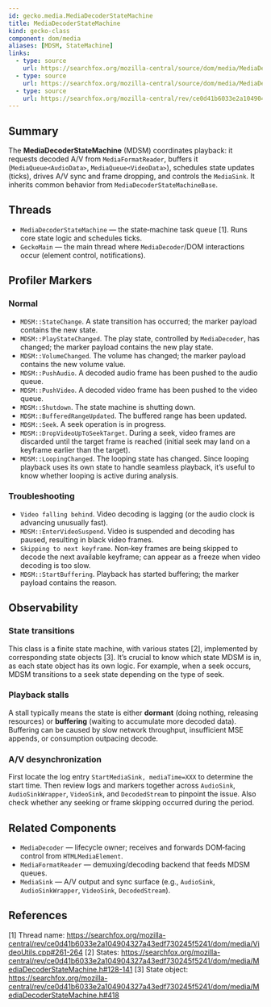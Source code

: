 ```yaml
---
id: gecko.media.MediaDecoderStateMachine
title: MediaDecoderStateMachine
kind: gecko-class
component: dom/media
aliases: [MDSM, StateMachine]
links:
  - type: source
    url: https://searchfox.org/mozilla-central/source/dom/media/MediaDecoderStateMachine.h
  - type: source
    url: https://searchfox.org/mozilla-central/source/dom/media/MediaDecoderStateMachineBase.cpp
  - type: source
    url: https://searchfox.org/mozilla-central/rev/ce0d41b6033e2a104904327a43edf730245f5241/dom/media/MediaDecoderStateMachine.h#40-111
---
```


## Summary
The **MediaDecoderStateMachine** (MDSM) coordinates playback: it requests decoded A/V from `MediaFormatReader`, buffers it (`MediaQueue<AudioData>`, `MediaQueue<VideoData>`), schedules state updates (ticks), drives A/V sync and frame dropping, and controls the `MediaSink`. It inherits common behavior from `MediaDecoderStateMachineBase`.

## Threads
- `MediaDecoderStateMachine` — the state‑machine task queue [1]. Runs core state logic and schedules ticks.
- `GeckoMain` — the main thread where `MediaDecoder`/DOM interactions occur (element control, notifications).

## Profiler Markers
### Normal
- `MDSM::StateChange`. A state transition has occurred; the marker payload contains the new state.
- `MDSM::PlayStateChanged`. The play state, controlled by `MediaDecoder`, has changed; the marker payload contains the new play state.
- `MDSM::VolumeChanged`. The volume has changed; the marker payload contains the new volume value.
- `MDSM::PushAudio`. A decoded audio frame has been pushed to the audio queue.
- `MDSM::PushVideo`. A decoded video frame has been pushed to the video queue.
- `MDSM::Shutdown`. The state machine is shutting down.
- `MDSM::BufferedRangeUpdated`. The buffered range has been updated.
- `MDSM::Seek`. A seek operation is in progress.
- `MDSM::DropVideoUpToSeekTarget`. During a seek, video frames are discarded until the target frame is reached (initial seek may land on a keyframe earlier than the target).
- `MDSM::LoopingChanged`. The looping state has changed. Since looping playback uses its own state to handle seamless playback, it’s useful to know whether looping is active during analysis.

### Troubleshooting
- `Video falling behind`. Video decoding is lagging (or the audio clock is advancing unusually fast).
- `MDSM::EnterVideoSuspend`. Video is suspended and decoding has paused, resulting in black video frames.
- `Skipping to next keyframe`. Non‑key frames are being skipped to decode the next available keyframe; can appear as a freeze when video decoding is too slow.
- `MDSM::StartBuffering`. Playback has started buffering; the marker payload contains the reason.

## Observability
### State transitions
This class is a finite state machine, with various states [2], implemented by corresponding state objects [3]. It’s crucial to know which state MDSM is in, as each state object has its own logic. For example, when a seek occurs, MDSM transitions to a seek state depending on the type of seek.

### Playback stalls
A stall typically means the state is either **dormant** (doing nothing, releasing resources) or **buffering** (waiting to accumulate more decoded data). Buffering can be caused by slow network throughput, insufficient MSE appends, or consumption outpacing decode.

### A/V desynchronization
First locate the log entry `StartMediaSink, mediaTime=XXX` to determine the start time. Then review logs and markers together across `AudioSink`, `AudioSinkWrapper`, `VideoSink`, and `DecodedStream` to pinpoint the issue. Also check whether any seeking or frame skipping occurred during the period.

## Related Components
- `MediaDecoder` — lifecycle owner; receives and forwards DOM‑facing control from `HTMLMediaElement`.
- `MediaFormatReader` — demuxing/decoding backend that feeds MDSM queues.
- `MediaSink` — A/V output and sync surface (e.g., `AudioSink`, `AudioSinkWrapper`, `VideoSink`, `DecodedStream`).

## References
[1] Thread name: https://searchfox.org/mozilla-central/rev/ce0d41b6033e2a104904327a43edf730245f5241/dom/media/VideoUtils.cpp#261-264
[2] States: https://searchfox.org/mozilla-central/rev/ce0d41b6033e2a104904327a43edf730245f5241/dom/media/MediaDecoderStateMachine.h#128-141
[3] State object: https://searchfox.org/mozilla-central/rev/ce0d41b6033e2a104904327a43edf730245f5241/dom/media/MediaDecoderStateMachine.h#418
